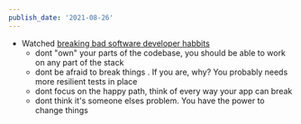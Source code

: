 ```yaml
---
publish_date: '2021-08-26'
---
```


- Watched [breaking bad software developer habbits](https://www.youtube.com/watch?v=gLYYXKL-Jug&t=777s)
  - dont "own" your parts of the codebase, you should be able to work on any part of the stack
  - dont be afraid to break things . If you are, why? You probably needs more resilient tests in place
  - dont focus on the happy path, think of every way your app can break
  - dont think it's someone elses problem. You have the power to change things
